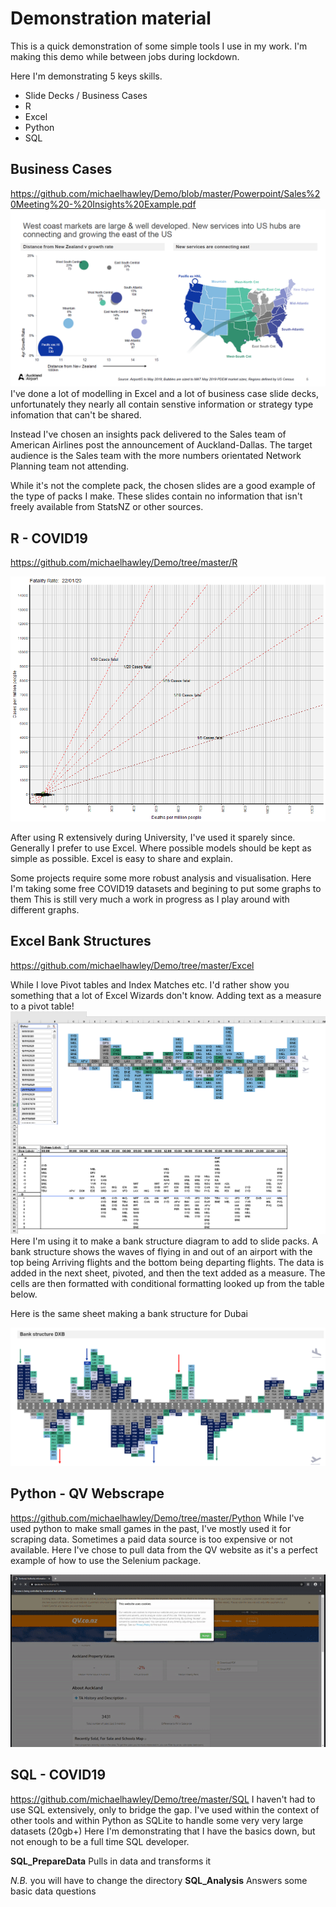 # Demonstration material

This is a quick demonstration of some simple tools I use in my work.
I'm making this demo while between jobs during lockdown. 

Here I'm demonstrating 5 keys skills.
- Slide Decks / Business Cases
- R 
- Excel
- Python
- SQL

## Business Cases
https://github.com/michaelhawley/Demo/blob/master/Powerpoint/Sales%20Meeting%20-%20Insights%20Example.pdf
![Gif](https://raw.githubusercontent.com/michaelhawley/Demo/master/Powerpoint/Example%20Slide.png)
I've done a lot of modelling in Excel and a lot of business case slide decks, unfortunately they nearly all contain senstive information or strategy type infomation that can't be shared. 

Instead I've chosen an insights pack delivered to the Sales team of American Airlines post the announcement of Auckland-Dallas. The target audience is the Sales team with the more numbers orientated Network Planning team not attending.

While it's not the complete pack, the chosen slides are a good example of the type of packs I make. These slides contain no information that isn't freely available from StatsNZ or other sources. 

## R - COVID19
https://github.com/michaelhawley/Demo/tree/master/R

![Gif](https://raw.githubusercontent.com/michaelhawley/Demo/master/R/graphs/CovidGif.gif)

After using R extensively during University, I've used it sparely since. 
Generally I prefer to use Excel. Where possible models should be kept as simple as possible. Excel is easy to share and explain.  

Some projects require some more robust analysis and visualisation. Here I'm taking some free COVID19 datasets and begining to put some graphs to them
This is still very much a work in progress as I play around with different graphs. 

## Excel Bank Structures
https://github.com/michaelhawley/Demo/tree/master/Excel

While I love Pivot tables and Index Matches etc. I'd rather show you something that a lot of Excel Wizards don't know. 
Adding text as a measure to a pivot table!  
![Gif](https://raw.githubusercontent.com/michaelhawley/Demo/master/Excel/BankStructure.PNG)
Here I'm using it to make a bank structure diagram to add to slide packs. A bank structure shows the waves of flying in and out of an airport with the top being Arriving flights and the bottom being departing flights.
The data is added in the next sheet, pivoted, and then the text added as a measure. The cells are then formatted with conditional formatting looked up from the table below. 

Here is the same sheet making a bank structure for Dubai

![Gif](https://raw.githubusercontent.com/michaelhawley/Demo/master/Excel/DXB%20Bank%20Structure.PNG)


## Python - QV Webscrape
https://github.com/michaelhawley/Demo/tree/master/Python
While I've used python to make small games in the past, I've mostly used it for scraping data. Sometimes a paid data source is too expensive or not available. 
Here I've chose to pull data from the QV website as it's a perfect example of how to use the Selenium package. 
   
![Gif](https://raw.githubusercontent.com/michaelhawley/Demo/master/Python/ExampleDownload.gif)


## SQL - COVID19
https://github.com/michaelhawley/Demo/tree/master/SQL
I haven't had to use SQL extensively, only to bridge the gap. I've used within the context of other tools and within Python as SQLite to handle some very very large datasets (20gb+)
Here I'm demonstrating that I have the basics down, but not enough to be a full time SQL developer. 

**SQL_PrepareData** Pulls in data and transforms it 

*N.B.* you will have to change the directory
**SQL_Analysis** Answers some basic data questions



